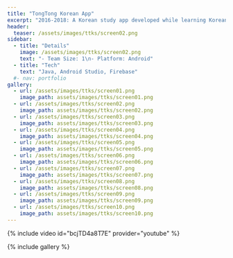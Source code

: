 ```yaml
---
title: "TongTong Korean App"
excerpt: "2016-2018: A Korean study app developed while learning Korean at an academy"
header:
  teaser: /assets/images/ttks/screen02.png
sidebar:
  - title: "Details"
    image: /assets/images/ttks/screen02.png
    text: "- Team Size: 1\n- Platform: Android"
  - title: "Tech"
    text: "Java, Android Studio, Firebase"
  #- nav: portfolio
gallery:
  - url: /assets/images/ttks/screen01.png
    image_path: assets/images/ttks/screen01.png
  - url: /assets/images/ttks/screen02.png
    image_path: assets/images/ttks/screen02.png
  - url: /assets/images/ttks/screen03.png
    image_path: assets/images/ttks/screen03.png
  - url: /assets/images/ttks/screen04.png
    image_path: assets/images/ttks/screen04.png
  - url: /assets/images/ttks/screen05.png
    image_path: assets/images/ttks/screen05.png
  - url: /assets/images/ttks/screen06.png
    image_path: assets/images/ttks/screen06.png
  - url: /assets/images/ttks/screen07.png
    image_path: assets/images/ttks/screen07.png
  - url: /assets/images/ttks/screen08.png
    image_path: assets/images/ttks/screen08.png
  - url: /assets/images/ttks/screen09.png
    image_path: assets/images/ttks/screen09.png
  - url: /assets/images/ttks/screen10.png
    image_path: assets/images/ttks/screen10.png
---
```


{% include video id="bcjTD4a8T7E" provider="youtube" %}

{% include gallery %}